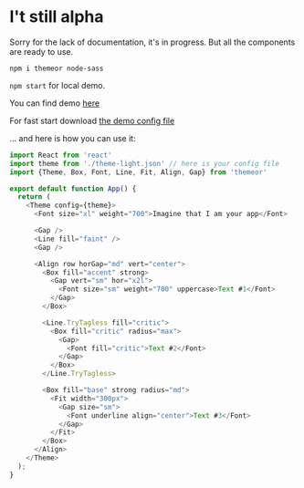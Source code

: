 # I't still alpha

Sorry for the lack of documentation, it's in progress.
But all the components are ready to use.

`npm i themeor node-sass`

`npm start` for local demo.

You can find demo [here](https://github.com/opium-pro/themeor/tree/master/src/intro)

For fast start download [the demo config file](https://github.com/opium-pro/themeor/blob/master/src/intro/theme/theme-light.json)

... and here is how you can use it:

```javascript
import React from 'react'
import theme from './theme-light.json' // here is your config file
import {Theme, Box, Font, Line, Fit, Align, Gap} from 'themeor'

export default function App() {
  return (
    <Theme config={theme}>
      <Font size="xl" weight="700">Imagine that I am your app</Font>

      <Gap />
      <Line fill="faint" />
      <Gap />

      <Align row horGap="md" vert="center">
        <Box fill="accent" strong>
          <Gap vert="sm" hor="x2l">
            <Font size="sm" weight="700" uppercase>Text #1</Font>
          </Gap>
        </Box>

        <Line.TryTagless fill="critic">
          <Box fill="critic" radius="max">
            <Gap>
              <Font fill="critic">Text #2</Font>
            </Gap>
          </Box>
        </Line.TryTagless>

        <Box fill="base" strong radius="md">
          <Fit width="300px">
            <Gap size="sm">
              <Font underline align="center">Text #3</Font>
            </Gap>
          </Fit>
        </Box>
      </Align>
    </Theme>
  );
}
```